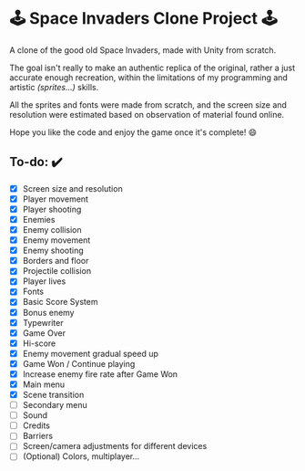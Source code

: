 # :joystick: Space Invaders Clone Project :joystick:

A clone of the good old Space Invaders, made with Unity from scratch.

The goal isn't really to make an authentic replica of the original,
rather a just accurate enough recreation, within the limitations of my programming and artistic *(sprites...)* skills.

All the sprites and fonts were made from scratch, and the screen size and resolution were estimated based on observation of material found online.

Hope you like the code and enjoy the game once it's complete! :smile:

## To-do: :heavy_check_mark:
- [x] Screen size and resolution
- [x] Player movement
- [x] Player shooting
- [x] Enemies
- [x] Enemy collision
- [x] Enemy movement
- [x] Enemy shooting
- [x] Borders and floor
- [x] Projectile collision
- [x] Player lives
- [x] Fonts
- [x] Basic Score System
- [x] Bonus enemy
- [x] Typewriter
- [x] Game Over
- [x] Hi-score
- [x] Enemy movement gradual speed up
- [x] Game Won / Continue playing
- [x] Increase enemy fire rate after Game Won
- [x] Main menu
- [x] Scene transition
- [ ] Secondary menu
- [ ] Sound
- [ ] Credits
- [ ] Barriers
- [ ] Screen/camera adjustments for different devices
- [ ] (Optional) Colors, multiplayer...
